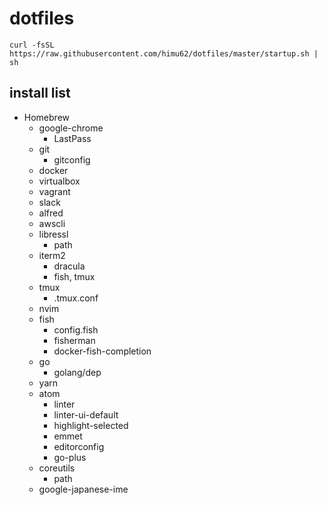 # dotfiles

```
curl -fsSL https://raw.githubusercontent.com/himu62/dotfiles/master/startup.sh | sh
```

## install list

- Homebrew
  + google-chrome
    * LastPass
  + git
    * gitconfig
  + docker
  + virtualbox
  + vagrant
  + slack
  + alfred
  + awscli
  + libressl
    * path
  + iterm2
    * dracula
    * fish, tmux
  + tmux
  	* .tmux.conf
  + nvim
  + fish
  	* config.fish
    * fisherman
    * docker-fish-completion
  + go
    * golang/dep
  + yarn
  + atom
    * linter
    * linter-ui-default
    * highlight-selected
    * emmet
    * editorconfig
    * go-plus
  + coreutils
    * path
  + google-japanese-ime
